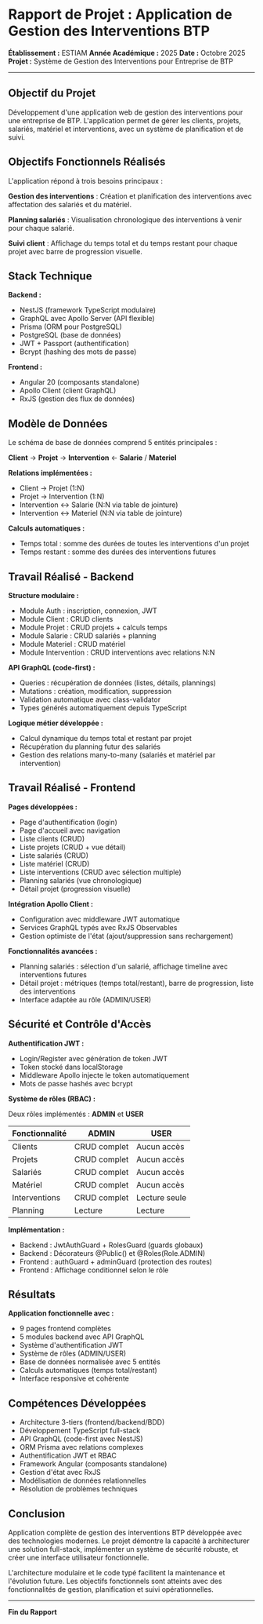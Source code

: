 # Rapport de Projet : Application de Gestion des Interventions BTP

**Établissement :** ESTIAM
**Année Académique :** 2025
**Date :** Octobre 2025
**Projet :** Système de Gestion des Interventions pour Entreprise de BTP

---

## Objectif du Projet

Développement d'une application web de gestion des interventions pour une entreprise de BTP. L'application permet de gérer les clients, projets, salariés, matériel et interventions, avec un système de planification et de suivi.

## Objectifs Fonctionnels Réalisés

L'application répond à trois besoins principaux :

**Gestion des interventions** : Création et planification des interventions avec affectation des salariés et du matériel.

**Planning salariés** : Visualisation chronologique des interventions à venir pour chaque salarié.

**Suivi client** : Affichage du temps total et du temps restant pour chaque projet avec barre de progression visuelle.

## Stack Technique

**Backend :**
- NestJS (framework TypeScript modulaire)
- GraphQL avec Apollo Server (API flexible)
- Prisma (ORM pour PostgreSQL)
- PostgreSQL (base de données)
- JWT + Passport (authentification)
- Bcrypt (hashing des mots de passe)

**Frontend :**
- Angular 20 (composants standalone)
- Apollo Client (client GraphQL)
- RxJS (gestion des flux de données)

## Modèle de Données

Le schéma de base de données comprend 5 entités principales :

**Client** → **Projet** → **Intervention** ← **Salarie** / **Materiel**

**Relations implémentées :**
- Client → Projet (1:N)
- Projet → Intervention (1:N)
- Intervention ↔ Salarie (N:N via table de jointure)
- Intervention ↔ Materiel (N:N via table de jointure)

**Calculs automatiques :**
- Temps total : somme des durées de toutes les interventions d'un projet
- Temps restant : somme des durées des interventions futures

## Travail Réalisé - Backend

**Structure modulaire :**
- Module Auth : inscription, connexion, JWT
- Module Client : CRUD clients
- Module Projet : CRUD projets + calculs temps
- Module Salarie : CRUD salariés + planning
- Module Materiel : CRUD matériel
- Module Intervention : CRUD interventions avec relations N:N

**API GraphQL (code-first) :**
- Queries : récupération de données (listes, détails, plannings)
- Mutations : création, modification, suppression
- Validation automatique avec class-validator
- Types générés automatiquement depuis TypeScript

**Logique métier développée :**
- Calcul dynamique du temps total et restant par projet
- Récupération du planning futur des salariés
- Gestion des relations many-to-many (salariés et matériel par intervention)

## Travail Réalisé - Frontend

**Pages développées :**
- Page d'authentification (login)
- Page d'accueil avec navigation
- Liste clients (CRUD)
- Liste projets (CRUD + vue détail)
- Liste salariés (CRUD)
- Liste matériel (CRUD)
- Liste interventions (CRUD avec sélection multiple)
- Planning salariés (vue chronologique)
- Détail projet (progression visuelle)

**Intégration Apollo Client :**
- Configuration avec middleware JWT automatique
- Services GraphQL typés avec RxJS Observables
- Gestion optimiste de l'état (ajout/suppression sans rechargement)

**Fonctionnalités avancées :**
- Planning salariés : sélection d'un salarié, affichage timeline avec interventions futures
- Détail projet : métriques (temps total/restant), barre de progression, liste des interventions
- Interface adaptée au rôle (ADMIN/USER)

## Sécurité et Contrôle d'Accès

**Authentification JWT :**
- Login/Register avec génération de token JWT
- Token stocké dans localStorage
- Middleware Apollo injecte le token automatiquement
- Mots de passe hashés avec bcrypt

**Système de rôles (RBAC) :**

Deux rôles implémentés : **ADMIN** et **USER**

| Fonctionnalité | ADMIN | USER |
|----------------|-------|------|
| Clients | CRUD complet | Aucun accès |
| Projets | CRUD complet | Aucun accès |
| Salariés | CRUD complet | Aucun accès |
| Matériel | CRUD complet | Aucun accès |
| Interventions | CRUD complet | Lecture seule |
| Planning | Lecture | Lecture |

**Implémentation :**
- Backend : JwtAuthGuard + RolesGuard (guards globaux)
- Backend : Décorateurs @Public() et @Roles(Role.ADMIN)
- Frontend : authGuard + adminGuard (protection des routes)
- Frontend : Affichage conditionnel selon le rôle

## Résultats

**Application fonctionnelle avec :**
- 9 pages frontend complètes
- 5 modules backend avec API GraphQL
- Système d'authentification JWT
- Système de rôles (ADMIN/USER)
- Base de données normalisée avec 5 entités
- Calculs automatiques (temps total/restant)
- Interface responsive et cohérente

## Compétences Développées

- Architecture 3-tiers (frontend/backend/BDD)
- Développement TypeScript full-stack
- API GraphQL (code-first avec NestJS)
- ORM Prisma avec relations complexes
- Authentification JWT et RBAC
- Framework Angular (composants standalone)
- Gestion d'état avec RxJS
- Modélisation de données relationnelles
- Résolution de problèmes techniques

## Conclusion

Application complète de gestion des interventions BTP développée avec des technologies modernes. Le projet démontre la capacité à architecturer une solution full-stack, implémenter un système de sécurité robuste, et créer une interface utilisateur fonctionnelle.

L'architecture modulaire et le code typé facilitent la maintenance et l'évolution future. Les objectifs fonctionnels sont atteints avec des fonctionnalités de gestion, planification et suivi opérationnelles.

---

**Fin du Rapport**
